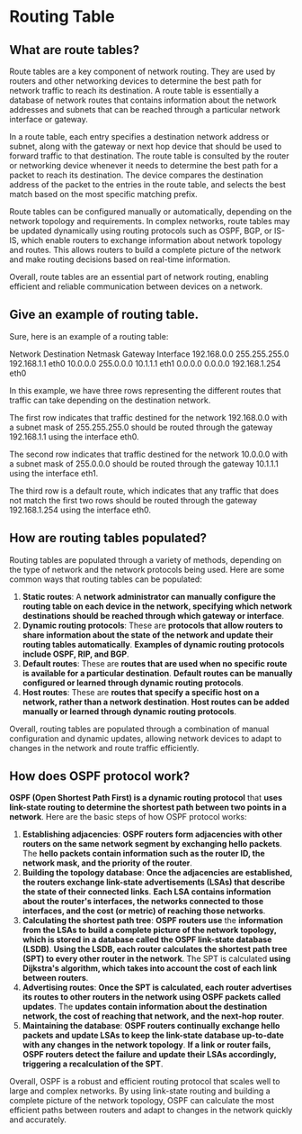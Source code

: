 # Routing Table #
## What are route tables? ##
Route tables are a key component of network routing. They are used by routers and other networking devices to determine the best path for network traffic to reach its destination. A route table is essentially a database of network routes that contains information about the network addresses and subnets that can be reached through a particular network interface or gateway.

In a route table, each entry specifies a destination network address or subnet, along with the gateway or next hop device that should be used to forward traffic to that destination. The route table is consulted by the router or networking device whenever it needs to determine the best path for a packet to reach its destination. The device compares the destination address of the packet to the entries in the route table, and selects the best match based on the most specific matching prefix.

Route tables can be configured manually or automatically, depending on the network topology and requirements. In complex networks, route tables may be updated dynamically using routing protocols such as OSPF, BGP, or IS-IS, which enable routers to exchange information about network topology and routes. This allows routers to build a complete picture of the network and make routing decisions based on real-time information.

Overall, route tables are an essential part of network routing, enabling efficient and reliable communication between devices on a network.

## Give an example of routing table. ##
Sure, here is an example of a routing table:

Network		Destination		Netmask	Gateway		Interface
192.168.0.0	255.255.255.0	192.168.1.1			eth0
10.0.0.0	255.0.0.0		10.1.1.1			eth1
0.0.0.0		0.0.0.0			192.168.1.254		eth0

In this example, we have three rows representing the different routes that traffic can take depending on the destination network.

The first row indicates that traffic destined for the network 192.168.0.0 with a subnet mask of 255.255.255.0 should be routed through the gateway 192.168.1.1 using the interface eth0.

The second row indicates that traffic destined for the network 10.0.0.0 with a subnet mask of 255.0.0.0 should be routed through the gateway 10.1.1.1 using the interface eth1.

The third row is a default route, which indicates that any traffic that does not match the first two rows should be routed through the gateway 192.168.1.254 using the interface eth0.

## How are routing tables populated? ##
Routing tables are populated through a variety of methods, depending on the type of network and the network protocols being used. Here are some common ways that routing tables can be populated:

1. **Static routes**: A **network administrator can manually configure the routing table on each device in the network, specifying which network destinations should be reached through which gateway or interface**.
2. **Dynamic routing protocols**: These are **protocols that allow routers to share information about the state of the network and update their routing tables automatically**. **Examples of dynamic routing protocols include OSPF, RIP, and BGP**.
3. **Default routes**: These are **routes that are used when no specific route is available for a particular destination**. **Default routes can be manually configured or learned through dynamic routing protocols**.
4. **Host routes**: These are **routes that specify a specific host on a network, rather than a network destination**. **Host routes can be added manually or learned through dynamic routing protocols**.

Overall, routing tables are populated through a combination of manual configuration and dynamic updates, allowing network devices to adapt to changes in the network and route traffic efficiently.

## How does OSPF protocol work? ##
**OSPF (Open Shortest Path First) is a dynamic routing protocol** that **uses link-state routing to determine the shortest path between two points in a network**. Here are the basic steps of how OSPF protocol works:

1. **Establishing adjacencies**: **OSPF routers form adjacencies with other routers on the same network segment by exchanging hello packets**. The **hello packets contain information such as the router ID, the network mask, and the priority of the router**.
2. **Building the topology database**: **Once the adjacencies are established, the routers exchange link-state advertisements (LSAs) that describe the state of their connected links**. **Each LSA contains information about the router's interfaces, the networks connected to those interfaces, and the cost (or metric) of reaching those networks**.
3. **Calculating the shortest path tree**: **OSPF routers use** the **information from the LSAs to build a complete picture of the network topology, which is stored in a database called the OSPF link-state database (LSDB)**. **Using the LSDB, each router calculates the shortest path tree (SPT) to every other router in the network**. The SPT is calculated **using Dijkstra's algorithm, which takes into account the cost of each link between routers**.
4. **Advertising routes**: **Once the SPT is calculated, each router advertises its routes to other routers in the network using OSPF packets called updates**. The **updates contain information about the destination network, the cost of reaching that network, and the next-hop router**.
5. **Maintaining the database**: **OSPF routers continually exchange hello packets and update LSAs to keep the link-state database up-to-date with any changes in the network topology**. **If a link or router fails, OSPF routers detect the failure and update their LSAs accordingly, triggering a recalculation of the SPT**.

Overall, OSPF is a robust and efficient routing protocol that scales well to large and complex networks. By using link-state routing and building a complete picture of the network topology, OSPF can calculate the most efficient paths between routers and adapt to changes in the network quickly and accurately.